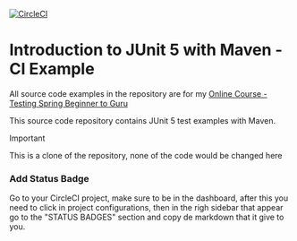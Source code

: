 [![CircleCI](https://dl.circleci.com/status-badge/img/circleci/D6c9tWwB7UuPH2Vag64UXV/74knAxe8KNY6uzttdVqvfn/tree/main.svg?style=svg)](https://dl.circleci.com/status-badge/redirect/circleci/D6c9tWwB7UuPH2Vag64UXV/74knAxe8KNY6uzttdVqvfn/tree/main)

# Introduction to JUnit 5 with Maven - CI Example

All source code examples in the repository are for my [Online Course - Testing Spring Beginner to Guru](https://www.udemy.com/testing-spring-boot-beginner-to-guru/?couponCode=GITHUB_REPO)

This source code repository contains JUnit 5 test examples with Maven.

>[!IMPORTANT]
>This is a clone of the repository, none of the code would be changed here

### Add Status Badge 

Go to  your CircleCI project, make sure to be in the dashboard, after this you need to click in project configurations, 
then in the righ sidebar that appear go to the "STATUS BADGES" section and copy de markdown that it give to you.
